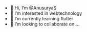 - 👋 Hi, I’m @AnusuryaS
- 👀 I’m interested in webtechnology
- 🌱 I’m currently learning flutter
- 💞️ I’m looking to collaborate on ...



<!---
AnusuryaS/AnusuryaS is a ✨ special ✨ repository because its `README.md` (this file) appears on your GitHub profile.
You can click the Preview link to take a look at your changes.
--->
